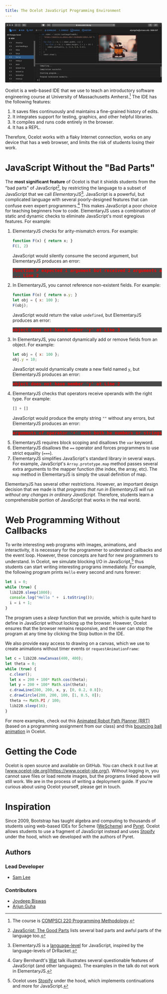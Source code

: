 ```yaml
---
title: The Ocelot JavaScript Programming Environment
---
```


![Image of Ocelot](./ocelot-robot-screenshot.jpg)

Ocelot is a web-based IDE that we use to teach an introductory software
engineering course at University of Massachusetts Amherst.[^1] The IDE has
the following features:

1. It saves files continuously and maintains a fine-grained history of edits.
2. It integrates support for testing, graphics, and other helpful libraries.
3. It compiles and runs code entirely in the browser.
4. It has a REPL.

Therefore, Ocelot works with a flaky Internet connection, works on any
device that has a web browser, and limits the risk of students losing their
work.

# JavaScript Without the "Bad Parts"

The **most significant feature** of Ocelot is that it shields students from the
"bad parts" of JavaScript[^2], by restricting the language to a subset
of JavaScript that we call *ElementaryJS*[^3].
JavaScript is a powerful, but complicated language with several poorly-designed
features that can confuse even expert programmers.[^4] This makes JavaScript a
poor choice for teaching beginners how to code.  ElementaryJS uses a
combination of static and dynamic checks to eliminate JavaScript's most
egregious features. For example:

1. ElementaryJS checks for arity-mismatch errors. For example:
   ```javascript
   function F(x) { return x; }
   F(1, 2)
   ```
   JavaScript would silently consume the second argument, but
   ElementaryJS produces an error:
   <pre style="color:red; background-color:#484848; font-weight: bold; font-family:'Fira Mono', monospace">
   function F expected 1 argument but received 2 arguments at Line 1: in F
   ... Line 2
   </pre>
2. In ElementaryJS, you cannot reference non-existent fields. For example:
   ```javascript
   function F(o) { return o.y; }
   let obj = { x: 100 };
   F(obj);
   ```
   JavaScript would return the value `undefined`, but
   ElementaryJS produces an error:
   <pre style="color:red; background-color:#484848; font-weight: bold; font-family:'Fira Mono', monospace">
   object does not have member 'y' at Line 3
   </pre>
3. In ElementaryJS, you cannot dynamically add or remove fields from an object. For example:
   ```javascript
   let obj = { x: 100 };
   obj.y = 10;
   ```
   JavaScript would dynamically create a new field named `y`, but ElementaryJS
   produces an error:
   <pre style="color:red; background-color:#484848; font-weight: bold; font-family:'Fira Mono', monospace">
   object does not have member 'y' at Line 2
   </pre>
4. ElementaryJS checks that operators receive operands with the right type. For example:
   ```javascript
   [] + []
   ```
   JavaScript would produce the empty string `""` without any errors, but
   ElementaryJS produces an error:
   <pre style="color:red; background-color:#484848; font-weight: bold; font-family:'Fira Mono', monospace">
   arguments of operator '+' must both be numbers or strings at Line 1
   </pre>
4. ElementaryJS requires block scoping and disallows the `var` keyword.
5. ElementaryJS disallows the `==` operator and forces programmers to use
   strict equality (`===`).
6. ElementaryJS simplifies JavaScript's standard library in several ways.
   For example, JavaScript's `Array.prototype.map` method passes several
   extra arguments to the mapper function (the index, the array, etc).
   The `map` method in ElementaryJS is simply the usual definition of map.

ElementaryJS has several other restrictions. However, an important design
decision that we made is that *programs that run in ElementaryJS will run
without any changes in ordinary JavaScript*. Therefore, students learn a
comprehensible portion of JavaScript that works in the real world.

#  Web Programming Without Callbacks

To write interesting web programs with images, animations, and interactivity,
it is necessary for the programmer to understand callbacks and the event loop.
However, these concepts are hard for new programmers to understand. In Ocelot,
we simulate blocking I/O in JavaScript,[^5] thus students can start writing
interesting programs immediately.  For example, the following program prints
`Hello` every second and runs forever:

```javascript
let i = 0;
while (true) {
  lib220.sleep(1000);
  console.log("Hello " +  i.toString());
  i = i + 1;
}
```

The program uses a *sleep* function that we provide, which is quite hard to
define in JavaScript without locking up the browser. However, Ocelot ensures
that the browser remains responsive, and the user can stop the program at any time
by clicking the Stop button in the IDE.

We also provide easy access to drawing on a canvas, which we use to
create animations without timer events or `requestAnimationFrame`:

```javascript
let c = lib220.newCanvas(400, 400);
let theta = 0;
while (true) {
  c.clear();
  let x = 200 + 100* Math.cos(theta);
  let y = 200 + 100* Math.sin(theta);
  c.drawLine(200, 200, x, y, [0, 0.2, 0.8]);
  c.drawCircle(200, 200, 100, [1, 0.5, 0]);
  theta += Math.PI / 100;
  lib220.sleep(16);
}
```

For more examples, check out this [Animated Robot Path Planner (RRT)] (based on a
programming assignment from our class) and this [bouncing ball animation] in Ocelot.

# Getting the Code

Ocelot is open source and available on GitHub. You can check it out live at
[www.ocelot-ide.org](https://www.ocelot-ide.org/). Without logging in,
you cannot save files or load remote images, but the programs linked above
will still work. We are in the process of writing a deployment guide. If you're
curious about using Ocelot yourself, please get in touch.

# Inspiration

Since 2009, Bootstrap has taught algebra and computing to thousands of students
using web-based IDEs for Scheme (<a
href="http://www.wescheme.org">WeScheme</a>) and <a
href="https://www.pyret.org">Pyret</a>. Ocelot allows students to use a fragment
of JavaScript instead and uses [Stopify] under the hood, which we developed
with the authors of Pyret.


## Authors

### Lead Developer

- [Sam Lee]

### Contributors

- [Joydeep Biswas]
- [Arjun Guha]

[^1]: The course is [COMPSCI 220 Programming Methodology].

[^2]: [JavaScript: The Good Parts] lists several bad parts and awful parts of the language too.

[^3]: ElementaryJS is a [language-level] for JavaScript, inspired by the language-levels of DrRacket.

[^4]: Gary Bernhardt's [Wat] talk illustrates several questionable features of JavaScript (and other languages). The examples in the talk do not work in ElementaryJS.

[^5]: Ocelot uses [Stopify] under the hood, which implements continuations and more for JavaScript.

[COMPSCI 220 Programming Methodology]: https://umass-compsci220.github.io
[language-level]: https://docs.racket-lang.org/drracket/htdp-langs.html
[Wat]: https://www.destroyallsoftware.com/talks/wat
[Sam Lee]: https://lchsam.github.io/
[Arjun Guha]: https://people.cs.umass.edu/~arjun/main/home/
[Joydeep Biswas]: https://www.joydeepb.com
[JavaScript: The Good Parts]: http://shop.oreilly.com/product/9780596517748.do
[Stopify]: http://www.stopify.org
[Animated Robot Path Planner (RRT)]: https://gist.github.com/joydeep-b/1f40f8584709404c07f1da24d025a194
[bouncing ball animation]: https://gist.github.com/joydeep-b/8956ab7ab21e36a0f4c12fa289f952a4
[Ocelot]: https://www.ocelot-ide.org/
